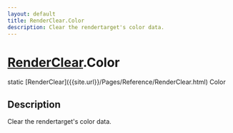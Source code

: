 ```yaml
---
layout: default
title: RenderClear.Color
description: Clear the rendertarget's color data.
---
```

# [RenderClear]({{site.url}}/Pages/Reference/RenderClear.html).Color

<div class='signature' markdown='1'>
static [RenderClear]({{site.url}}/Pages/Reference/RenderClear.html) Color
</div>

## Description
Clear the rendertarget's color data.

